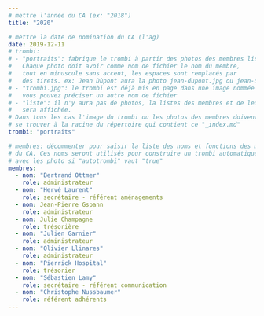 ```yaml
---
# mettre l'année du CA (ex: "2018")
title: "2020"

# mettre la date de nomination du CA (l'ag)
date: 2019-12-11
# trombi:
# - "portraits": fabrique le trombi à partir des photos des membres listés.
#   Chaque photo doit avoir comme nom de fichier le nom du membre,
#   tout en minuscule sans accent, les espaces sont remplacés par
#   des tirets. ex: Jean Dùpont aura la photo jean-dupont.jpg ou jean-dupont.png
# - "trombi.jpg": le trombi est déjà mis en page dans une image nommée "trombi.jpg"
#   vous pouvez préciser un autre nom de fichier
# - "liste": il n'y aura pas de photos, la listes des membres et de leur fonction
#   sera affichée.
# Dans tous les cas l'image du trombi ou les photos des membres doivent
# se trouver à la racine du répertoire qui contient ce "_index.md"
trombi: "portraits"

# membres: décommenter pour saisir la liste des noms et fonctions des membres
# du CA. Ces noms seront utilisés pour construire un trombi automatiquement
# avec les photo si "autotrombi" vaut "true"
membres:
  - nom: "Bertrand Ottmer"
    role: administrateur
  - nom: "Hervé Laurent"
    role: secrétaire - référent aménagements
  - nom: Jean-Pierre Gspann
    role: administrateur
  - nom: Julie Champagne
    role: trésorière
  - nom: "Julien Garnier"
    role: administrateur
  - nom: "Olivier Llinares"
    role: administrateur
  - nom: "Pierrick Hospital"
    role: trésorier
  - nom: "Sébastien Lamy"
    role: secrétaire - référent communication
  - nom: "Christophe Nussbaumer"
    role: référent adhérents
---
```


